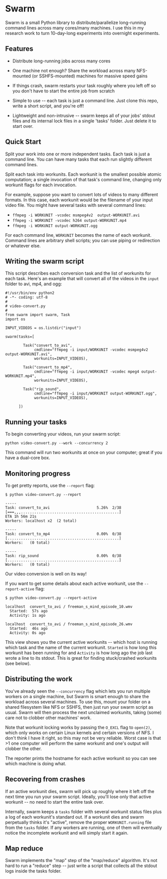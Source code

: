 Swarm
=====

Swarm is a small Python library to distribute/parallelize long-running
command lines across many cores/many machines. I use this in my
research work to turn 10-day-long experiments into overnight
experiments.

Features
--------

- Distribute long-running jobs across many cores

- One machine not enough? Share the workload across many NFS-mounted
  (or SSHFS-mounted) machines for massive speed gains

- If things crash, swarm restarts your task roughly where you left off
  so you don't have to start the entire job from scratch

- Simple to use -- each task is just a command line. Just clone this
  repo, write a short script, and you're off!

- Lightweight and non-intrusive -- swarm keeps all of your jobs'
  stdout files and its internal lock files in a single 'tasks' folder.
  Just delete it to start over.

Quick Start
-----------

Split your work into one or more independent tasks. Each task is just
a command line. You can have many tasks that each run slightly
different command lines.

Split each task into workunits. Each workunit is the smallest possible
atomic computation; a single invocation of that task's command line,
changing only workunit flags for each invocation.

For example, suppose you want to convert lots of videos to many
different formats. In this case, each workunit would be the filename
of your input video file. You might have several tasks with several
command lines:

- `ffmpeg -i WORKUNIT -vcodec msmpeg4v2  output-WORKUNIT.avi`
- `ffmpeg -i WORKUNIT -vcodec h264 output-WORKUNIT.mp4`
- `ffmpeg -i WORKUNIT output-WORKUNIT.ogg`

For each command line, `WORKUNIT` becomes the name of each workunit.
Command lines are arbitrary shell scripts; you can use piping or
redirection or whatever else.

Writing the swarm script
------------------------

This script describes each conversion task and the list of workunits
for each task. Here's an example that will convert all of the videos
in the `input` folder to avi, mp4, and ogg:

    #!/usr/bin/env python2
    # -*- coding: utf-8
    #
    # video-convert.py
    #
    from swarm import swarm, Task
    import os

    INPUT_VIDEOS = os.listdir("input")

    swarm(tasks=[

            Task("convert_to_avi",
                 cmdline="ffmpeg -i input/WORKUNIT -vcodec msmpeg4v2 output-WORKUNIT.avi",
                 workunits=INPUT_VIDEOS),

            Task("convert_to_mp4",
                 cmdline="ffmpeg -i input/WORKUNIT -vcodec mpeg4 output-WORKUNIT.mp4",
                 workunits=INPUT_VIDEOS),

            Task("rip_sound",
                 cmdline="ffmpeg -i input/WORKUNIT output-WORKUNIT.ogg",
                 workunits=INPUT_VIDEOS),

          ])

Running your tasks
------------------

To begin converting your videos, run your swarm script:

    python video-convert.py --work --concurrency 2

This command will run two workunits at once on your computer; great if
you have a dual-core box.

Monitoring progress
-------------------

To get pretty reports, use the `--report` flag:

    $ python video-convert.py --report

    -----
    Task: convert_to_avi                     5.26%  2/38
    [===,,,............................................]
    ETA 1h 56m 21s
    Workers: localhost x2  (2 total)

    -----
    Task: convert_to_mp4                     0.00%  0/38
    [..................................................]
    Workers:   (0 total)

    -----
    Task: rip_sound                          0.00%  0/38
    [..................................................]
    Workers:   (0 total)

Our video conversion is well on its way!

If you want to get some details about each active workunit, use the
`--report-active` flag:

    $ python video-convert.py --report-active

    localhost  convert_to_avi / freeman_s_mind_episode_10.wmv
      Started:  57s ago
      Activity: 1s ago

    localhost  convert_to_avi / freeman_s_mind_episode_26.wmv
      Started:  46s ago
      Activity: 0s ago

This view shows you the current active workunits -- which host is
running which task and the name of the current workunit. `Started` is
how long this workunit has been running for and `Activity` is how long
ago the job last wrote a line to its stdout. This is great for finding
stuck/crashed workunits (see below).

Distributing the work
---------------------

You've already seen the `--concurrency` flag which lets you run
multiple workers on a single machine, but Swarm is smart enough to
share the workload across several machines. To use this, mount your
folder on a shared filesystem like NFS or SSHFS, then just run your
swarm script as usual. Swarm will then process the next unclaimed
workunits, taking (some) care not to clobber other machines' work.

Note that workunit locking works by passing the `O_EXCL` flag to
`open(2)`, which only works on certain Linux kernels and certain
versions of NFS. I don't think I have it right, so this may not be
very reliable. Worst case is that >1 one computer will perform the
same workunit and one's output will clobber the other.

The reporter prints the hostname for each active workunit so you can
see which machine is doing what.

Recovering from crashes
-----------------------

If an active workunit dies, swarm will pick up roughly where it left
off the next time you run your swarm script. Ideally, you'll lose only
that active workunit -- no need to start the entire task over.

Internally, swarm keeps a `tasks` folder with several workunit status
files plus a log of each workunit's standard out. If a workunit dies
and swarm perpetually thinks it's "active", remove the proper
`WORKUNIT.running` file from the `tasks` folder. If any workers are
running, one of them will eventually notice the incomplete workunit
and will simply start it again.

Map reduce
----------

Swarm implements the "map" step of the "map/reduce" algorithm. It's
not hard to run a "reduce" step -- just write a script that collects
all the stdout logs inside the tasks folder.
